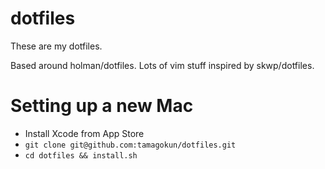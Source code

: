# dotfiles

These are my dotfiles.

Based around holman/dotfiles. Lots of vim stuff inspired by skwp/dotfiles.

# Setting up a new Mac

- Install Xcode from App Store
- `git clone git@github.com:tamagokun/dotfiles.git`
- `cd dotfiles && install.sh`
